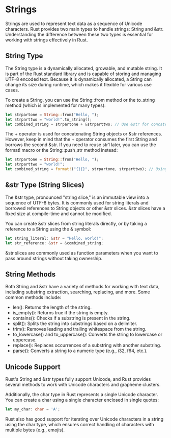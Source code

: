 # Strings 

Strings are used to represent text data as a sequence of Unicode characters. Rust provides two main types to handle strings: String and &str. Understanding the difference between these two types is essential for working with strings effectively in Rust.

## String Type

The String type is a dynamically allocated, growable, and mutable string. It is part of the Rust standard library and is capable of storing and managing UTF-8 encoded text. Because it is dynamically allocated, a String can change its size during runtime, which makes it flexible for various use cases.

To create a String, you can use the String::from method or the to_string method (which is implemented for many types):

```rust
let strpartone = String::from("Hello, ");
let strparttwo = "world!".to_string();
let combined_string = strpartone + &strparttwo; // Use &str for concatenation
```

The + operator is used for concatenating String objects or &str references. However, keep in mind that the + operator consumes the first String and borrows the second &str. If you need to reuse str1 later, you can use the format! macro or the String::push_str method instead:

```rust
let strpartone = String::from("Hello, ");
let strparttwo = "world!";
let combined_string = format!("{}{}", strpartone, strparttwo); // Using format!
```

## &str Type (String Slices)

The &str type, pronounced "string slice," is an immutable view into a sequence of UTF-8 bytes. It is commonly used for string literals and borrowed references to String objects or other &str slices. &str slices have a fixed size at compile-time and cannot be modified.

You can create &str slices from string literals directly, or by taking a reference to a String using the & symbol:

```rust
let string_literal: &str = "Hello, world!";
let str_reference: &str = &combined_string;
```

&str slices are commonly used as function parameters when you want to pass around strings without taking ownership.

## String Methods

Both String and &str have a variety of methods for working with text data, including substring extraction, searching, replacing, and more. Some common methods include:

- len(): Returns the length of the string.
- is_empty(): Returns true if the string is empty.
- contains(): Checks if a substring is present in the string.
- split(): Splits the string into substrings based on a delimiter.
- trim(): Removes leading and trailing whitespace from the string.
- to_lowercase() and to_uppercase(): Converts the string to lowercase or uppercase.
- replace(): Replaces occurrences of a substring with another substring.
- parse(): Converts a string to a numeric type (e.g., i32, f64, etc.).

## Unicode Support

Rust's String and &str types fully support Unicode, and Rust provides several methods to work with Unicode characters and grapheme clusters.

Additionally, the char type in Rust represents a single Unicode character. You can create a char using a single character enclosed in single quotes:

```rust
let my_char: char = 'A';
```

Rust also has good support for iterating over Unicode characters in a string using the char type, which ensures correct handling of characters with multiple bytes (e.g., emojis).
